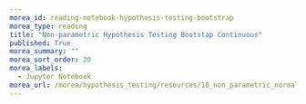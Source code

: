 ```yaml
---
morea_id: reading-notebook-hypothesis-testing-bootstrap
morea_type: reading
title: "Non-parametric Hypothesis Testing Bootstap Continuous"
published: True
morea_summary: ""
morea_sort_order: 20
morea_labels: 
  - Jupyter Notebook
morea_url: /morea/hypothesis_testing/resources/18_non_parametric_normal.ipynb
---
```

